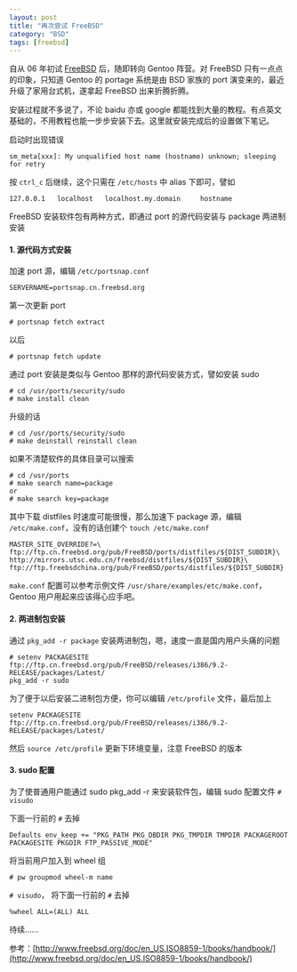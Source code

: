 ```yaml
---
layout: post
title: "再次尝试 FreeBSD"
category: "BSD"
tags: [freebsd]
---
```


自从 06 年初试 [FreeBSD](http://www.freebsd.org) 后，随即转向 Gentoo 阵营。对 FreeBSD 只有一点点的印象，只知道 Gentoo 的 portage 系统是由 BSD 家族的 port 演变来的，最近升级了家用台式机，遂拿起 FreeBSD 出来折腾折腾。

安装过程就不多说了，不论 baidu 亦或 google 都能找到大量的教程。有点英文基础的，不用教程也能一步步安装下去。这里就安装完成后的设置做下笔记。

启动时出现错误

    sm_meta[xxx]: My unqualified host name (hostname) unknown; sleeping for retry

<!-- more -->

按 `ctrl_c` 后继续，这个只需在 `/etc/hosts` 中 alias 下即可，譬如

    127.0.0.1   localhost   localhost.my.domain     hostname

FreeBSD 安装软件包有两种方式，即通过 port 的源代码安装与 package 两进制安装

#### 1. 源代码方式安装

加速 port 源，编辑 `/etc/portsnap.conf`

    SERVERNAME=portsnap.cn.freebsd.org

第一次更新 port

    # portsnap fetch extract

以后

    # portsnap fetch update

通过 port 安装是类似与 Gentoo 那样的源代码安装方式，譬如安装 sudo

    # cd /usr/ports/security/sudo
    # make install clean

升级的话

    # cd /usr/ports/security/sudo
    # make deinstall reinstall clean

如果不清楚软件的具体目录可以搜索

    # cd /usr/ports
    # make search name=package
    or
    # make search key=package

其中下载 distfiles 时速度可能很慢，那么加速下 package 源，编辑 `/etc/make.conf`，没有的话创建个 `touch /etc/make.conf`

    MASTER_SITE_OVERRIDE?=\
    ftp://ftp.cn.freebsd.org/pub/FreeBSD/ports/distfiles/${DIST_SUBDIR}\
    http://mirrors.utsc.edu.cn/freebsd/distfiles/${DIST_SUBDIR}\
    ftp://ftp.freebsdchina.org/pub/FreeBSD/ports/distfiles/${DIST_SUBDIR}

`make.conf` 配置可以参考示例文件 `/usr/share/examples/etc/make.conf`，Gentoo 用户用起来应该得心应手吧。

#### 2. 两进制包安装

通过 `pkg_add -r package` 安装两进制包，嗯，速度一直是国内用户头痛的问题

    # setenv PACKAGESITE ftp://ftp.cn.freebsd.org/pub/FreeBSD/releases/i386/9.2-RELEASE/packages/Latest/
    pkg_add -r sudo

为了便于以后安装二进制包方便，你可以编辑 `/etc/profile` 文件，最后加上

    setenv PACKAGESITE ftp://ftp.cn.freebsd.org/pub/FreeBSD/releases/i386/9.2-RELEASE/packages/Latest/

然后 `source /etc/profile` 更新下环境变量，注意 FreeBSD 的版本

#### 3. sudo 配置

为了使普通用户能通过 sudo pkg_add -r 来安装软件包，编辑 sudo 配置文件 `# visudo`

下面一行前的 `#` 去掉

    Defaults env_keep += "PKG_PATH PKG_DBDIR PKG_TMPDIR TMPDIR PACKAGEROOT PACKAGESITE PKGDIR FTP_PASSIVE_MODE"

将当前用户加入到 wheel 组

    # pw groupmod wheel-m name

`# visudo`， 将下面一行前的 `#` 去掉

    %wheel ALL=(ALL) ALL

待续......

参考：[http://www.freebsd.org/doc/en_US.ISO8859-1/books/handbook/](http://www.freebsd.org/doc/en_US.ISO8859-1/books/handbook/)
